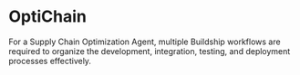 # OptiChain
For a Supply Chain Optimization Agent, multiple Buildship workflows are required to organize the development, integration, testing, and deployment processes effectively.
